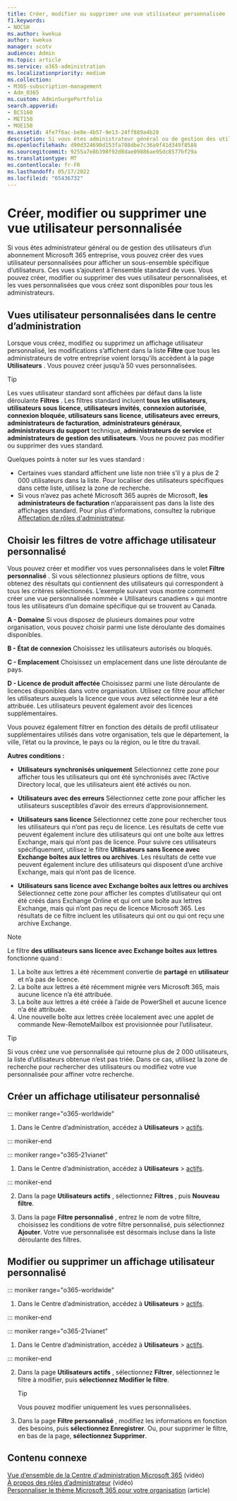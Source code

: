 ```yaml
---
title: Créer, modifier ou supprimer une vue utilisateur personnalisée
f1.keywords:
- NOCSH
ms.author: kwekua
author: kwekua
manager: scotv
audience: Admin
ms.topic: article
ms.service: o365-administration
ms.localizationpriority: medium
ms.collection:
- M365-subscription-management
- Adm_O365
ms.custom: AdminSurgePortfolio
search.appverid:
- BCS160
- MET150
- MOE150
ms.assetid: 4fe7f6ac-be8e-4b57-9e13-24ff889a4b28
description: Si vous êtes administrateur général ou de gestion des utilisateurs d’un abonnement Microsoft 365 pour les entreprises, vous pouvez utiliser des filtres pour créer, modifier ou supprimer un affichage utilisateur personnalisé.
ms.openlocfilehash: d90d324690d153fa708dbe7c36a9f41d349f8588
ms.sourcegitcommit: 9255a7e8b398f92d8dae09886ae95dc8577bf29a
ms.translationtype: MT
ms.contentlocale: fr-FR
ms.lasthandoff: 05/17/2022
ms.locfileid: "65436732"
---
```

# <a name="create-edit-or-delete-a-custom-user-view"></a>Créer, modifier ou supprimer une vue utilisateur personnalisée

Si vous êtes administrateur général ou de gestion des utilisateurs d’un abonnement Microsoft 365 entreprise, vous pouvez créer des vues utilisateur personnalisées pour afficher un sous-ensemble spécifique d’utilisateurs. Ces vues s’ajoutent à l’ensemble standard de vues. Vous pouvez créer, modifier ou supprimer des vues utilisateur personnalisées, et les vues personnalisées que vous créez sont disponibles pour tous les administrateurs.
  
## <a name="custom-user-views-in-the-admin-center"></a>Vues utilisateur personnalisées dans le centre d’administration

Lorsque vous créez, modifiez ou supprimez un affichage utilisateur personnalisé, les modifications s’affichent dans la liste **Filtre** que tous les administrateurs de votre entreprise voient lorsqu’ils accèdent à la page **Utilisateurs** . Vous pouvez créer jusqu’à 50 vues personnalisées. 

> [!TIP]
>  Les vues utilisateur standard sont affichées par défaut dans la liste déroulante **Filtres** . Les filtres standard incluent **tous les utilisateurs**, **utilisateurs sous licence**, **utilisateurs invités**,  **connexion autorisée**, **connexion bloquée**, **utilisateurs sans licence**, **utilisateurs avec erreurs**, **administrateurs de facturation**, **administrateurs généraux**, **administrateurs du support** technique, **administrateurs de service** et **administrateurs de gestion des utilisateurs**. Vous ne pouvez pas modifier ou supprimer des vues standard. 

Quelques points à noter sur les vues standard : 

- Certaines vues standard affichent une liste non triée s’il y a plus de 2 000 utilisateurs dans la liste. Pour localiser des utilisateurs spécifiques dans cette liste, utilisez la zone de recherche. 
- Si vous n’avez pas acheté Microsoft 365 auprès de Microsoft, **les administrateurs de facturation** n’apparaissent pas dans la liste des affichages standard. Pour plus d'informations, consultez la rubrique [Affectation de rôles d'administrateur](assign-admin-roles.md). 
  
## <a name="choose-the-filters-for-your-custom-user-view"></a>Choisir les filtres de votre affichage utilisateur personnalisé

Vous pouvez créer et modifier vos vues personnalisées dans le volet **Filtre personnalisé** . Si vous sélectionnez plusieurs options de filtre, vous obtenez des résultats qui contiennent des utilisateurs qui correspondent à tous les critères sélectionnés. L’exemple suivant vous montre comment créer une vue personnalisée nommée « Utilisateurs canadiens » qui montre tous les utilisateurs d’un domaine spécifique qui se trouvent au Canada. 

  
 **A - Domaine** Si vous disposez de plusieurs domaines pour votre organisation, vous pouvez choisir parmi une liste déroulante des domaines disponibles. 
  
 **B - État de connexion** Choisissez les utilisateurs autorisés ou bloqués. 
  
 **C - Emplacement** Choisissez un emplacement dans une liste déroulante de pays. 
  
 **D - Licence de produit affectée** Choisissez parmi une liste déroulante de licences disponibles dans votre organisation. Utilisez ce filtre pour afficher les utilisateurs auxquels la licence que vous avez sélectionnée leur a été attribuée. Les utilisateurs peuvent également avoir des licences supplémentaires. 
  
Vous pouvez également filtrer en fonction des détails de profil utilisateur supplémentaires utilisés dans votre organisation, tels que le département, la ville, l’état ou la province, le pays ou la région, ou le titre du travail.
  
 **Autres conditions :**
  
- **Utilisateurs synchronisés uniquement** Sélectionnez cette zone pour afficher tous les utilisateurs qui ont été synchronisés avec l’Active Directory local, que les utilisateurs aient été activés ou non. 
    
- **Utilisateurs avec des erreurs** Sélectionnez cette zone pour afficher les utilisateurs susceptibles d’avoir des erreurs d’approvisionnement. 
    
- **Utilisateurs sans licence** Sélectionnez cette zone pour rechercher tous les utilisateurs qui n’ont pas reçu de licence. Les résultats de cette vue peuvent également inclure des utilisateurs qui ont une boîte aux lettres Exchange, mais qui n’ont pas de licence. Pour suivre ces utilisateurs spécifiquement, utilisez le filtre **Utilisateurs sans licence avec Exchange boîtes aux lettres ou archives**. Les résultats de cette vue peuvent également inclure des utilisateurs qui disposent d’une archive Exchange, mais qui n’ont pas de licence.
    
- **Utilisateurs sans licence avec Exchange boîtes aux lettres ou archives** Sélectionnez cette zone pour afficher les comptes d’utilisateur qui ont été créés dans Exchange Online et qui ont une boîte aux lettres Exchange, mais qui n’ont pas reçu de licence Microsoft 365. Les résultats de ce filtre incluent les utilisateurs qui ont ou qui ont reçu une archive Exchange. 

> [!NOTE]
> Le filtre **des utilisateurs sans licence avec Exchange boîtes aux lettres** fonctionne quand :
1. La boîte aux lettres a été récemment convertie de **partagé** en **utilisateur** et n’a pas de licence.
2. La boîte aux lettres a été récemment migrée vers Microsoft 365, mais aucune licence n’a été attribuée.
3. La boîte aux lettres a été créée à l’aide de PowerShell et aucune licence n’a été attribuée.
4. Une nouvelle boîte aux lettres créée localement avec une applet de commande New-RemoteMailbox est provisionnée pour l’utilisateur.
    
> [!TIP]
> Si vous créez une vue personnalisée qui retourne plus de 2 000 utilisateurs, la liste d’utilisateurs obtenue n’est pas triée. Dans ce cas, utilisez la zone de recherche pour rechercher des utilisateurs ou modifiez votre vue personnalisée pour affiner votre recherche. 
  
## <a name="create-a-custom-user-view"></a>Créer un affichage utilisateur personnalisé

::: moniker range="o365-worldwide"

1. Dans le Centre d’administration, accédez à **Utilisateurs** \> <a href="https://go.microsoft.com/fwlink/p/?linkid=834822" target="_blank">actifs</a>.
  
::: moniker-end

::: moniker range="o365-21vianet"

1. Dans le Centre d’administration, accédez à **Utilisateurs** \> <a href="https://go.microsoft.com/fwlink/p/?linkid=850628" target="_blank">actifs</a>.  

::: moniker-end
    
2. Dans la page **Utilisateurs actifs** , sélectionnez **Filtres** , puis **Nouveau filtre**.
  
3. Dans la page **Filtre personnalisé** , entrez le nom de votre filtre, choisissez les conditions de votre filtre personnalisé, puis sélectionnez **Ajouter**. Votre vue personnalisée est désormais incluse dans la liste déroulante des filtres.

## <a name="edit-or-delete-a-custom-user-view"></a>Modifier ou supprimer un affichage utilisateur personnalisé

::: moniker range="o365-worldwide"

1. Dans le Centre d’administration, accédez à **Utilisateurs** \> <a href="https://go.microsoft.com/fwlink/p/?linkid=834822" target="_blank">actifs</a>.

::: moniker-end

::: moniker range="o365-21vianet"

1. Dans le Centre d’administration, accédez à **Utilisateurs** \> <a href="https://go.microsoft.com/fwlink/p/?linkid=850628" target="_blank">actifs</a>. 

::: moniker-end 
    
2. Dans la page **Utilisateurs actifs** , sélectionnez **Filtrer**, sélectionnez le filtre à modifier, puis **sélectionnez Modifier le filtre**. 
    
    > [!TIP]
    > Vous pouvez modifier uniquement les vues personnalisées. 
  
3. Dans la page **Filtre personnalisé** , modifiez les informations en fonction des besoins, puis **sélectionnez Enregistrer**. Ou, pour supprimer le filtre, en bas de la page, **sélectionnez Supprimer**. 

## <a name="related-content"></a>Contenu connexe

[Vue d’ensemble de la Centre d'administration Microsoft 365](../admin-overview/admin-center-overview.md) (vidéo)\
[À propos des rôles d’administrateur](../add-users/about-admin-roles.md) (vidéo)\
[Personnaliser le thème Microsoft 365 pour votre organisation](../setup/customize-your-organization-theme.md) (article)


     
